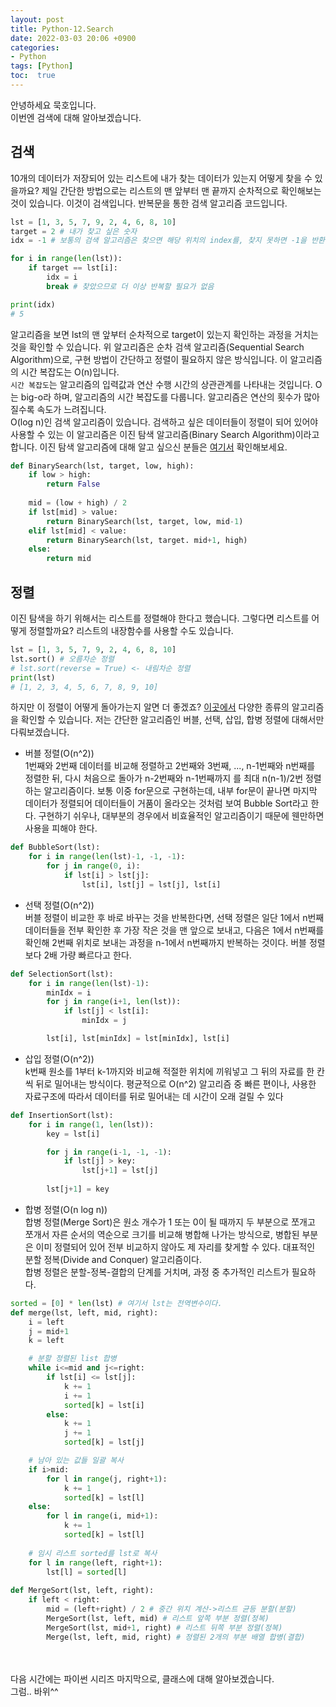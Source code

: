 ```yaml
---
layout: post
title: Python-12.Search
date: 2022-03-03 20:06 +0900
categories:
- Python
tags: [Python]
toc:  true
---
```


안녕하세요 묵호입니다.<br>
이번엔 검색에 대해 알아보겠습니다.

## 검색<br>
10개의 데이터가 저장되어 있는 리스트에 내가 찾는 데이터가 있는지 어떻게 찾을 수 있을까요? 제일 간단한 방법으로는 리스트의 맨 앞부터 맨 끝까지 순차적으로 확인해보는 것이 있습니다. 이것이 검색입니다. 반복문을 통한 검색 알고리즘 코드입니다.

```python
lst = [1, 3, 5, 7, 9, 2, 4, 6, 8, 10]
target = 2 # 내가 찾고 싶은 숫자
idx = -1 # 보통의 검색 알고리즘은 찾으면 해당 위치의 index를, 찾지 못하면 -1을 반환합니다.

for i in range(len(lst)):
    if target == lst[i]:
        idx = i
        break # 찾았으므로 더 이상 반복할 필요가 없음

print(idx)
# 5
```
알고리즘을 보면 lst의 맨 앞부터 순차적으로 target이 있는지 확인하는 과정을 거치는 것을 확인할 수 있습니다. 위 알고리즘은 순차 검색 알고리즘(Sequential Search Algorithm)으로, 구현 방법이 간단하고 정렬이 필요하지 않은 방식입니다. 이 알고리즘의 시간 복잡도는 O(n)입니다.<br>
``시간 복잡도``는 알고리즘의 입력값과 연산 수행 시간의 상관관계를 나타내는 것입니다. O는 big-o라 하며, 알고리즘의 시간 복잡도를 다룹니다. 알고리즘은 연산의 횟수가 많아질수록 속도가 느려집니다.<br>
O(log n)인 검색 알고리즘이 있습니다. 검색하고 싶은 데이터들이 정렬이 되어 있어야 사용할 수 있는 이 알고리즘은 이진 탐색 알고리즘(Binary Search Algorithm)이라고 합니다. 이진 탐색 알고리즘에 대해 알고 싶으신 분들은 [여기서](https://ko.wikipedia.org/wiki/%EC%9D%B4%EC%A7%84_%EA%B2%80%EC%83%89_%EC%95%8C%EA%B3%A0%EB%A6%AC%EC%A6%98) 확인해보세요.

```python
def BinarySearch(lst, target, low, high):
    if low > high:
        return False
    
    mid = (low + high) / 2
    if lst[mid] > value:
        return BinarySearch(lst, target, low, mid-1)
    elif lst[mid] < value:
        return BinarySearch(lst, target. mid+1, high)
    else:
        return mid
```

## 정렬<br>
이진 탐색을 하기 위해서는 리스트를 정렬해야 한다고 했습니다. 그렇다면 리스트를 어떻게 정렬할까요? 리스트의 내장함수를 사용할 수도 있습니다.

```python
lst = [1, 3, 5, 7, 9, 2, 4, 6, 8, 10]
lst.sort() # 오름차순 정렬
# lst.sort(reverse = True) <- 내림차순 정렬
print(lst)
# [1, 2, 3, 4, 5, 6, 7, 8, 9, 10]
```
하지만 이 정렬이 어떻게 돌아가는지 알면 더 좋겠죠? [이곳에서](https://ko.wikipedia.org/wiki/%EC%A0%95%EB%A0%AC_%EC%95%8C%EA%B3%A0%EB%A6%AC%EC%A6%98) 다양한 종류의 알고리즘을 확인할 수 있습니다. 저는 간단한 알고리즘인 버블, 선택, 삽입, 합병 정렬에 대해서만 다뤄보겠습니다.<br>

- 버블 정렬(O(n^2))<br>
1번째와 2번째 데이터를 비교해 정렬하고 2번째와 3번째, ..., n-1번째와 n번째를 정렬한 뒤, 다시 처음으로 돌아가 n-2번째와 n-1번째까지 를 최대 n(n-1)/2번 정렬하는 알고리즘이다. 보통 이중 for문으로 구현하는데, 내부 for문이 끝나면 마지막 데이터가 정렬되어 데이터들이 거품이 올라오는 것처럼 보여 Bubble Sort라고 한다. 구현하기 쉬우나, 대부분의 경우에서 비효율적인 알고리즘이기 때문에 웬만하면 사용을 피해야 한다.
```python
def BubbleSort(lst):
    for i in range(len(lst)-1, -1, -1):
        for j in range(0, i):
            if lst[i] > lst[j]:
                lst[i], lst[j] = lst[j], lst[i]
```

- 선택 정렬(O(n^2))<br>
버블 정렬이 비교한 후 바로 바꾸는 것을 반복한다면, 선택 정렬은 일단 1에서 n번째 데이터들을 전부 확인한 후 가장 작은 것을 맨 앞으로 보내고, 다음은 1에서 n번째를 확인해 2번째 위치로 보내는 과정을 n-1에서 n번째까지 반복하는 것이다. 버블 정렬보다 2배 가량 빠르다고 한다.
```python
def SelectionSort(lst):
    for i in range(len(lst)-1):
        minIdx = i
        for j in range(i+1, len(lst)):
            if lst[j] < lst[i]:
                minIdx = j

        lst[i], lst[minIdx] = lst[minIdx], lst[i]
```

- 삽입 정렬(O(n^2))<br>
k번째 원소를 1부터 k-1까지와 비교해 적절한 위치에 끼워넣고 그 뒤의 자료를 한 칸씩 뒤로 밀어내는 방식이다. 평균적으로 O(n^2) 알고리즘 중 빠른 편이나, 사용한 자료구조에 따라서 데이터를 뒤로 밀어내는 데 시간이 오래 걸릴 수 있다

```python
def InsertionSort(lst):
    for i in range(1, len(lst)):
        key = lst[i]

        for j in range(i-1, -1, -1):
            if lst[j] > key:
                lst[j+1] = lst[j]
        
        lst[j+1] = key
```

- 합병 정렬(O(n log n))<br>
합병 정렬(Merge Sort)은 원소 개수가 1 또는 0이 될 때까지 두 부분으로 쪼개고 쪼개서 자른 순서의 역순으로 크기를 비교해 병합해 나가는 방식으로, 병합된 부분은 이미 정렬되어 있어 전부 비교하지 않아도 제 자리를 찾게할 수 있다. 대표적인 분할 정복(Divide and Conquer) 알고리즘이다.<br>
합병 정렬은 분할-정복-결합의 단계를 거치며, 과정 중 추가적인 리스트가 필요하다.

```python
sorted = [0] * len(lst) # 여기서 lst는 전역변수이다.
def merge(lst, left, mid, right):
    i = left
    j = mid+1
    k = left

    # 분할 정렬된 list 합병
    while i<=mid and j<=right:
        if lst[i] <= lst[j]:
            k += 1
            i += 1
            sorted[k] = lst[i]
        else:
            k += 1
            j += 1
            sorted[k] = lst[j]

    # 남아 있는 값들 일괄 복사
    if i>mid:
        for l in range(j, right+1):
            k += 1
            sorted[k] = lst[l]
    else:
        for l in range(i, mid+1):
            k += 1
            sorted[k] = lst[l]
    
    # 임시 리스트 sorted를 lst로 복사
    for l in range(left, right+1):
        lst[l] = sorted[l]
        
def MergeSort(lst, left, right):
    if left < right:
        mid = (left+right) / 2 # 중간 위치 계산->리스트 균등 분할(분할)
        MergeSort(lst, left, mid) # 리스트 앞쪽 부분 정렬(정복)
        MergeSort(lst, mid+1, right) # 리스트 뒤쪽 부분 정렬(정복)
        Merge(lst, left, mid, right) # 정렬된 2개의 부분 배열 합병(결합)
```

<br><br>
다음 시간에는 파이썬 시리즈 마지막으로, 클래스에 대해 알아보겠습니다.<br>
그럼.. 바위^^<br>
